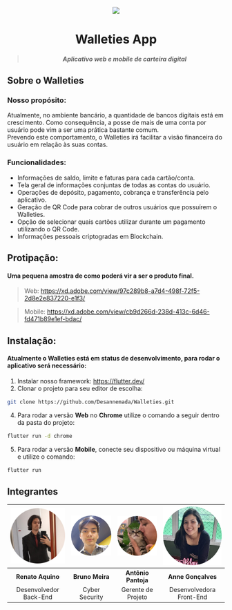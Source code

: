 <p align="center"><img src="https://image.flaticon.com/icons/svg/714/714023.svg" width="130"></p>
<h1 align="center">Walleties App</h1>

> <h5 align="center">Aplicativo web e mobile de carteira digital</h5>

## Sobre o Walleties

### Nosso propósito:
Atualmente, no ambiente bancário, a quantidade de bancos digitais está em crescimento. Como consequência, a posse de mais de uma conta por usuário pode vim a ser uma prática bastante comum.  
Prevendo este comportamento, o Walleties irá facilitar a visão financeira do usuário em relação às suas contas.

### Funcionalidades:
* Informações de saldo, limite e faturas para cada cartão/conta.
* Tela geral de informações conjuntas de todas as contas do usuário.
* Operações de depósito, pagamento, cobrança e transferência pelo aplicativo.
* Geração de QR Code para cobrar de outros usuários que possuírem o Walleties.
* Opção de selecionar quais cartões utilizar durante um pagamento utilizando o QR Code.
* Informações pessoais criptogradas em Blockchain.

## Protipação:
#### Uma pequena amostra de como poderá vir a ser o produto final.
> Web: https://xd.adobe.com/view/97c289b8-a7d4-498f-72f5-2d8e2e837220-e1f3/

> Mobile: https://xd.adobe.com/view/cb9d266d-238d-413c-6d46-fd471b89e1ef-bdac/

## Instalação:
#### Atualmente o Walleties está em status de desenvolvimento, para rodar o aplicativo será necessário: 
1. Instalar nosso framework: https://flutter.dev/
2. Clonar o projeto para seu editor de escolha:
```sh
git clone https://github.com/Desannemada/Walleties.git
```
4. Para rodar a versão **Web** no **Chrome** utilize o comando a seguir dentro da pasta do projeto:
```sh
flutter run -d chrome
```
5. Para rodar a versão **Mobile**, conecte seu dispositivo ou máquina virtual e utilize o comando:
```sh
flutter run
```

## Integrantes
| <img src="/wreadme/renato.png" width="150">  | <img src="/wreadme/bruno.png" width="150">  | <img src="/wreadme/neto.png" width="150">  | <img src="/wreadme/anne.png" width="150"> |
| :--------------------: | :--------------------: | :-----------------: | :-------------------:    |
| **Renato Aquino**      | **Bruno Meira**        | **Antônio Pantoja** | **Anne Gonçalves**       |
| Desenvolvedor Back-End | Cyber Security         | Gerente de Projeto  | Desenvolvedora Front-End |
